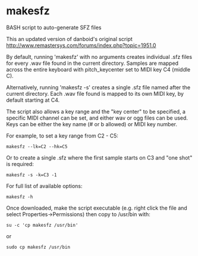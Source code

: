 makesfz
=======

BASH script to auto-generate SFZ files

This an updated version of danboid's original script http://www.remastersys.com/forums/index.php?topic=1951.0

By default, running 'makesfz' with no arguments creates individual .sfz files for every .wav file found in the current directory. Samples are mapped across the entire keyboard with pitch_keycenter set to MIDI key C4 (middle C).

Alternatively, running 'makesfz -s' creates a single .sfz file named after the current directory. Each .wav file found is mapped to its own MIDI key, by default starting at C4.

The script also allows a key range and the "key center" to be specified, a specific MIDI channel can be set, and either wav or ogg files can be used. Keys can be either the key name (# or b allowed) or MIDI key number.

For example, to set a key range from C2 - C5:

    makesfz --lk=C2 --hk=C5

Or to create a single .sfz where the first sample starts on C3 and "one shot" is required:

    makesfz -s -k=C3 -1

For full list of available options:

    makesfz -h

Once downloaded, make the script executable (e.g. right click the file and select Properties->Permissions) then copy to /usr/bin with:

    su -c 'cp makesfz /usr/bin'

or

    sudo cp makesfz /usr/bin
